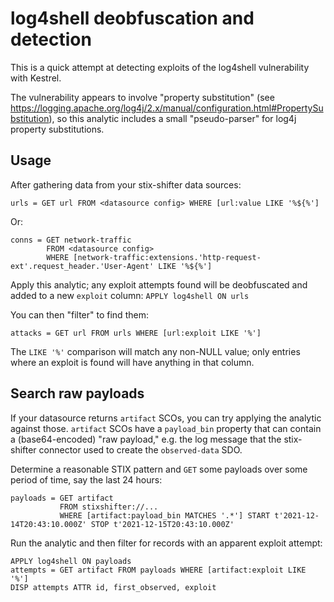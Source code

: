 # log4shell deobfuscation and detection

This is a quick attempt at detecting exploits of the log4shell
vulnerability with Kestrel.

The vulnerability appears to involve "property substitution" (see
https://logging.apache.org/log4j/2.x/manual/configuration.html#PropertySubstitution),
so this analytic includes a small "pseudo-parser" for log4j property
substitutions.

## Usage

After gathering data from your stix-shifter data sources:
```
urls = GET url FROM <datasource config> WHERE [url:value LIKE '%${%']
```

Or:
```
conns = GET network-traffic
        FROM <datasource config>
        WHERE [network-traffic:extensions.'http-request-ext'.request_header.'User-Agent' LIKE '%${%']
```

Apply this analytic; any exploit attempts found will be deobfuscated
and added to a new `exploit` column: ``` APPLY log4shell ON urls ```

You can then "filter" to find them:
```
attacks = GET url FROM urls WHERE [url:exploit LIKE '%']
```

The `LIKE '%'` comparison will match any non-NULL value; only entries
where an exploit is found will have anything in that column.

## Search raw payloads

If your datasource returns `artifact` SCOs, you can try applying the
analytic against those.  `artifact` SCOs have a `payload_bin` property
that can contain a (base64-encoded) "raw payload," e.g. the log
message that the stix-shifter connector used to create the
`observed-data` SDO.

Determine a reasonable STIX pattern and `GET` some payloads over some
period of time, say the last 24 hours:

```
payloads = GET artifact
           FROM stixshifter://...
           WHERE [artifact:payload_bin MATCHES '.*'] START t'2021-12-14T20:43:10.000Z' STOP t'2021-12-15T20:43:10.000Z'
```

Run the analytic and then filter for records with an apparent exploit attempt:

```
APPLY log4shell ON payloads
attempts = GET artifact FROM payloads WHERE [artifact:exploit LIKE '%']
DISP attempts ATTR id, first_observed, exploit
```
